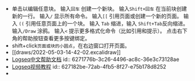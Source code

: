 - 单击以编辑任意块。
  输入`回车`  创建一个新块。
  输入`Shift+回车` 在当前块创建新的一行。
  输入`/`   显示所有命令。
  输入`[[`  引用页面或创建一个新的页面。
  输入 `((`   引用任意页面上的一个块。
  输入 `Tab` 缩进，输入 `Shift+Tab`反向缩进。
  输入`/Draw`  涂鸦。
  输入`<`  提示更多格式化命令（比如引用和提示）。
  点击右下角的帮助按钮查看更多按键绑定。
- shift+click`页面或块的小圆点`，在右边窗口打开页面。
- [[draws/2022-05-03-14-42-02.excalidraw]]
- [Logseq中文帮助文档](http://northnight.gitee.io/logseq-documents/#/page/logseq%E6%96%B0%E6%89%8B)
  id:: 6271776b-3c26-4496-ac8c-36e3c73128ae
- [Logseq视频教程](https://www.youtube.com/channel/UCz7EgrAosr5FRF3IErGV-yQ)
  id:: 627182be-72ab-4fb5-8f27-e75b178d8252
-